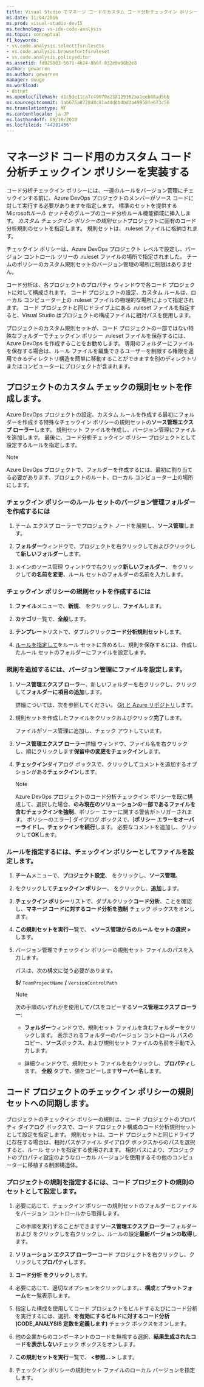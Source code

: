 ```yaml
---
title: Visual Studio でマネージ コードのカスタム コード分析チェックイン ポリシーを実装します。
ms.date: 11/04/2016
ms.prod: visual-studio-dev15
ms.technology: vs-ide-code-analysis
ms.topic: conceptual
f1_keywords:
- vs.code.analysis.selecttfsrulesets
- vs.code.analysis.browsefortfsruleset
- vs.code.analysis.policyeditor
ms.assetid: fd029003-5671-4b24-8b6f-032e0a98b2e8
author: gewarren
ms.author: gewarren
manager: douge
ms.workload:
- dotnet
ms.openlocfilehash: d1c5de11ca7c49070e238125162aa1eeb08ad5bb
ms.sourcegitcommit: 1ab675a872848c81a44d6b4bd3a49958fe673c56
ms.translationtype: MT
ms.contentlocale: ja-JP
ms.lasthandoff: 09/10/2018
ms.locfileid: "44281456"
---
```

# <a name="implement-custom-code-analysis-check-in-policies-for-managed-code"></a>マネージド コード用のカスタム コード分析チェックイン ポリシーを実装する

コード分析チェックイン ポリシーには、一連のルールをバージョン管理にチェックインする前に、Azure DevOps プロジェクトのメンバーがソース コードに対して実行する必要がありますを指定します。 標準のセットを提供する Microsoft*ルール セット*そのグループのコード分析ルール機能領域に挿入します。 *カスタム チェックイン ポリシーの規則セット*プロジェクトに固有のコード分析規則のセットを指定します。 規則セットは、.ruleset ファイルに格納されます。

チェックイン ポリシーは、Azure DevOps プロジェクト レベルで設定し、バージョン コントロール ツリーの .ruleset ファイルの場所で指定されました。 チームのポリシーのカスタム規則セットのバージョン管理の場所に制限はありません。

コード分析は、各プロジェクトのプロパティ ウィンドウで各コード プロジェクトに対して構成されます。 コード プロジェクトの設定、カスタム ルールは、ローカル コンピューター上の .ruleset ファイルの物理的な場所によって指定されます。 コード プロジェクトと同じドライブ上にある .ruleset ファイルを指定すると、Visual Studio はプロジェクトの構成ファイルに相対パスを使用します。

プロジェクトのカスタム規則セットが、コード プロジェクトの一部ではない特殊なフォルダーでチェックイン ポリシー .ruleset ファイルを保存するには、Azure DevOps を作成することをお勧めします。 専用のフォルダーにファイルを保存する場合は、ルール ファイルを編集できるユーザーを制限する権限を適用できるディレクトリ構造を簡単に移動することができますを別のディレクトリまたはコンピューターにプロジェクトが含まれます。

## <a name="create-the-project-custom-check-in-rule-set"></a>プロジェクトのカスタム チェックの規則セットを作成します。

Azure DevOps プロジェクトの設定、カスタム ルールを作成する最初にフォルダーを作成する特殊なチェックイン ポリシーの規則セットの**ソース管理エクスプ ローラー**します。 規則セット ファイルを作成し、バージョン管理にファイルを追加します。 最後に、コード分析チェックイン ポリシー プロジェクトとして設定するルールを指定します。

> [!NOTE]
> Azure DevOps プロジェクトで、フォルダーを作成するには、最初に割り当てる必要があります、プロジェクトのルート、ローカル コンピューター上の場所にします。

### <a name="to-create-the-version-control-folder-for-the-check-in-policy-rule-set"></a>チェックイン ポリシーのルール セットのバージョン管理フォルダーを作成するには

1. チーム エクスプ ローラーでプロジェクト ノードを展開し、**ソース管理**します。

2. **フォルダー**ウィンドウで、プロジェクトを右クリックしておよびクリックして**新しいフォルダー**します。

3. メインのソース管理 ウィンドウで右クリック**新しいフォルダー**、 をクリックして**の名前を変更**、ルール セットのフォルダーの名前を入力します。

### <a name="to-create-the-check-in-policy-rule-set"></a>チェックイン ポリシーの規則セットを作成するには

1. **ファイル**メニューで、**新規**、 をクリックし、**ファイル**します。

2. **カテゴリ**一覧で、**全般**します。

3. **テンプレート**リストで、ダブルクリック**コード分析規則セット**します。

4. [ルールを指定して](../code-quality/how-to-create-a-custom-rule-set.md)をルール セットに含めるし、規則を保存するには、作成したルール セットのフォルダーにファイルを設定します。

### <a name="to-add-the-rule-set-file-to-version-control"></a>規則を追加するには、バージョン管理にファイルを設定します。

1. **ソース管理エクスプ ローラー**、新しいフォルダーを右クリックし、クリックして**フォルダーに項目の追加**します。

     詳細については、次を参照してください。 [Git と Azure リポジトリ](/azure/devops/repos/git/overview)します。

2. 規則セットを作成したファイルをクリックおよびクリック**完了**します。

     ファイルがソース管理に追加し、チェック アウトしています。

3. **ソース管理エクスプ ローラー**詳細 ウィンドウ、ファイル名を右クリックし、順にクリックします**保留中の変更をチェックイン**します。

4. **チェックイン**ダイアログ ボックスで、クリックしてコメントを追加するオプションがある**チェックイン**します。

    > [!NOTE]
    > Azure DevOps プロジェクトのコード分析チェックイン ポリシーを既に構成して、選択した場合、**のみ現在のソリューションの一部であるファイルを含むチェックインを強制**、ポリシー エラーに関する警告がトリガーされます。 ポリシーのエラー] ダイアログ ボックスで、[**ポリシー エラーをオーバーライドし、チェックインを続行**します。 必要なコメントを追加し、クリックして**OK**します。

### <a name="to-specify-the-rule-set-file-as-the-check-in-policy"></a>ルールを指定するには、チェックイン ポリシーとしてファイルを設定します。

1. **チーム**メニューで、**プロジェクト設定**、 をクリックし、**ソース管理**。

2. をクリックして**チェックイン ポリシー**、 をクリックし、**追加**します。

3. **チェックイン ポリシー**リストで、ダブルクリック**コード分析**、ことを確認し、**マネージ コードに対するコード分析を強制** チェック ボックスをオンします。

4. **この規則セットを実行**一覧で、 **\<ソース管理からのルール セットの選択 >** します。

5. バージョン管理でチェックイン ポリシーの規則セット ファイルのパスを入力します。

     パスは、次の構文に従う必要があります。

     **$/** `TeamProjectName` **/** `VersionControlPath`

    > [!NOTE]
    > 次の手順のいずれかを使用してパスをコピーする**ソース管理エクスプ ローラー**:

    - **フォルダー**ウィンドウで、規則セット ファイルを含むフォルダーをクリックします。 表示されるフォルダーのバージョン コントロール パスのコピー、**ソース**ボックス、および規則セット ファイルの名前を手動で入力します。

    - 詳細ウィンドウで、規則セット ファイルを右クリックし、**プロパティ**します。 **全般** タブで、値をコピーします**サーバー名**します。

## <a name="synchronize-code-projects-to-the-check-in-policy-rule-set"></a>コード プロジェクトのチェックイン ポリシーの規則セットへの同期します。

プロジェクトのチェックイン ポリシーの規則は、コード プロジェクトのプロパティ ダイアログ ボックスで、コード プロジェクト構成のコード分析規則セットとして設定を指定します。 規則セットは、コード プロジェクトと同じドライブに存在する場合は、相対パスがファイル ダイアログ ボックスからのパスを選択すると、ルール セットを指定する使用されます。 相対パスにより、プロジェクトのプロパティ設定のようなローカル バージョンを使用するその他のコンピューターに移植する制御構造体。

### <a name="to-specify-a-project-rule-set-as-the-rule-set-of-a-code-project"></a>プロジェクトの規則を指定するには、コード プロジェクトの規則のセットとして設定します。

1. 必要に応じて、チェックイン ポリシーの規則セットのフォルダーとファイルをバージョン コントロールから取得します。

   この手順を実行することができます**ソース管理エクスプ ローラー**フォルダーおよび をクリックしを右クリックし、ルールの設定**最新バージョンの取得**します。

2. **ソリューション エクスプ ローラー**コード プロジェクトを右クリックし、クリックして**プロパティ**します。

3. **コード分析 をクリック**します。

4. 必要に応じて、適切なオプションをクリックします。、**構成**と**プラットフォーム**を一覧表示します。

5. 指定した構成を使用してコード プロジェクトをビルドするたびにコード分析を実行するには、選択、**を有効にするビルドに対するコード分析 (CODE_ANALYSIS 定数を定義します)** チェック ボックスをオンします。

6. 他の企業からのコンポーネントのコードを無視する選択、**結果生成されたコードを表示しない**チェック ボックスをオンします。

7. **この規則セットを実行**一覧で、  **\<参照... >** します。

8. チェックイン ポリシーの規則セット ファイルのローカル バージョンを指定します。